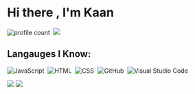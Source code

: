 # Hi there , I'm Kaan 
![profile count](https://komarev.com/ghpvc/?username=dropinnemm&color=blue)&nbsp;
<a href="https://instagram.com/"><img src="https://img.shields.io/badge/@-E4405F?style=flat&logo=Instagram&logoColor=white"/></a> &nbsp;

## Langauges I Know:
![JavaScript](https://img.shields.io/badge/-JavaScript-05122A?style=flat&logo=javascript)&nbsp;
![HTML](https://img.shields.io/badge/-HTML-05122A?style=flat&logo=HTML5)&nbsp;
![CSS](https://img.shields.io/badge/-CSS-05122A?style=flat&logo=CSS3)&nbsp;
![GitHub](https://img.shields.io/badge/-GitHub-05122A?style=flat&logo=github)&nbsp;
![Visual Studio Code](https://img.shields.io/badge/-Visual%20Studio%20Code-05122A?style=flat&logo=visual-studio-code&logoColor=007ACC)&nbsp;


![](https://raw.githubusercontent.com/dropinnemm/github-stats/master/generated/overview.svg#gh-dark-mode-only)
![](https://raw.githubusercontent.com/dropinnemm/github-stats/master/generated/overview.svg#gh-light-mode-only)
